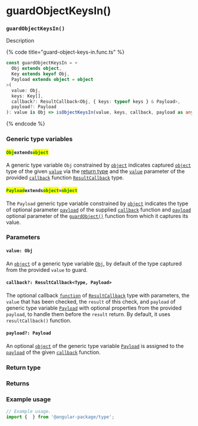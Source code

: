 # guardObjectKeysIn()

### `guardObjectKeysIn()`

Description

{% code title="guard-object-keys-in.func.ts" %}
```typescript
const guardObjectKeysIn = <
  Obj extends object,
  Key extends keyof Obj,
  Payload extends object = object
>(
  value: Obj,
  keys: Key[],
  callback?: ResultCallback<Obj, { keys: typeof keys } & Payload>,
  payload?: Payload
): value is Obj => isObjectKeysIn(value, keys, callback, payload as any);
```
{% endcode %}

### Generic type variables

#### <mark style="color:green;">**`Obj`**</mark>**`extends`**<mark style="color:green;">**`object`**</mark>

A generic type variable `Obj` constrained by [`object`](https://developer.mozilla.org/en-US/docs/Web/JavaScript/Reference/Global\_Objects/Object) indicates captured [`object`](https://developer.mozilla.org/en-US/docs/Web/JavaScript/Reference/Global\_Objects/Object) type of the given [`value`](guardobjectkeysin.md#value-type) via the [return type](guardobjectkeysin.md#return-type) and the [`value`](../types/resultcallback.md#value-value) parameter of the provided [`callback`](guardobjectkeysin.md#callback-resultcallback-less-than-bigint-payload-greater-than) function [`ResultCallback`](../types/resultcallback.md) type.

#### <mark style="color:green;">**`Payload`**</mark>**`extends`**<mark style="color:green;">**`object`**</mark>**`=`**<mark style="color:green;">**`object`**</mark>

The `Payload` generic type variable constrained by [`object`](https://www.typescriptlang.org/docs/handbook/basic-types.html#object) indicates the type of optional parameter [`payload`](../types/resultcallback.md#payload-payload) of the supplied [`callback`](guardobjectkeysin.md#callback-resultcallback-less-than-type-payload-greater-than) function and [`payload`](guardobjectkeysin.md#payload-payload) optional parameter of the [`guardObject()`](guardobjectkeysin.md#guardobject) function from which it captures its value.

### Parameters

#### `value: Obj`

An [`object`](https://developer.mozilla.org/en-US/docs/Web/JavaScript/Reference/Global\_Objects/Object) of a generic type variable [`Obj`](guardobjectkeysin.md#objextendsobject), by default of the type captured from the provided `value` to guard.

#### `callback?: ResultCallback<Type, Payload>`

The optional callback [`function`](https://developer.mozilla.org/en-US/docs/Web/JavaScript/Guide/Functions) of [`ResultCallback`](../types/resultcallback.md) type with parameters, the `value` that has been checked, the `result` of this check, and `payload` of generic type variable [`Payload`](guardobjectkeysin.md#payloadextendsobject-object) with optional properties from the provided `payload`, to handle them before the `result` return. By default, it uses `resultCallback()` function.

#### `payload?: Payload`

An optional [`object`](https://developer.mozilla.org/en-US/docs/Web/JavaScript/Reference/Global\_Objects/Object) of the generic type variable [`Payload`](guardobjectkeysin.md#payloadextendsobject-object) is assigned to the [`payload`](../types/resultcallback.md#payload-payload) of the given [`callback`](guardobjectkeysin.md#callback-resultcallback-less-than-bigint-payload-greater-than) function.

###

### Return type

### Returns

### Example usage

```typescript
// Example usage.
import {  } from '@angular-package/type';


```


